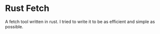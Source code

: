 # Rust Fetch
A fetch tool written in rust. I tried to write it to be as efficient and simple as possible. 